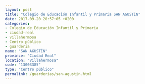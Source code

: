 ```yaml
---
layout: post
title: "Colegio de Educación Infantil y Primaria SAN AGUSTÍN"
date: 2017-09-20 20:57:05 +0200
categories:
- Colegio de Educación Infantil y Primaria
- ciudad-real
- villahermosa
- Centro público
- guarderia
name: "SAN AGUSTÍN"
province: "Ciudad Real"
location: "Villahermosa"
code: "13003385"
type: "Centro público"
permalink: /guarderias/san-agustin.html
---
```

